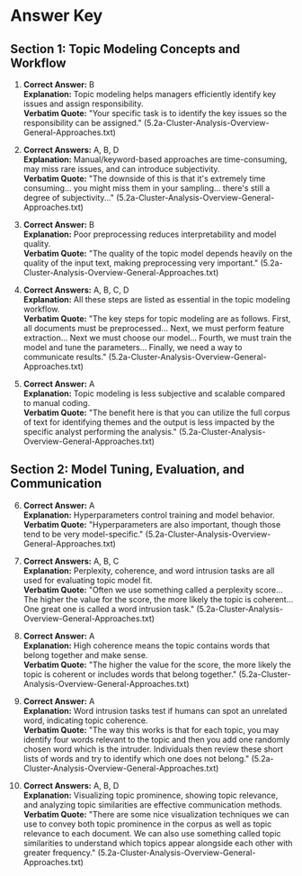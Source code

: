# Answer Key

## Section 1: Topic Modeling Concepts and Workflow

1. **Correct Answer:** B  
**Explanation:** Topic modeling helps managers efficiently identify key issues and assign responsibility.  
**Verbatim Quote:** "Your specific task is to identify the key issues so the responsibility can be assigned." (5.2a-Cluster-Analysis-Overview-General-Approaches.txt)

2. **Correct Answers:** A, B, D  
**Explanation:** Manual/keyword-based approaches are time-consuming, may miss rare issues, and can introduce subjectivity.  
**Verbatim Quote:** "The downside of this is that it's extremely time consuming... you might miss them in your sampling... there's still a degree of subjectivity..." (5.2a-Cluster-Analysis-Overview-General-Approaches.txt)

3. **Correct Answer:** B  
**Explanation:** Poor preprocessing reduces interpretability and model quality.  
**Verbatim Quote:** "The quality of the topic model depends heavily on the quality of the input text, making preprocessing very important." (5.2a-Cluster-Analysis-Overview-General-Approaches.txt)

4. **Correct Answers:** A, B, C, D  
**Explanation:** All these steps are listed as essential in the topic modeling workflow.  
**Verbatim Quote:** "The key steps for topic modeling are as follows. First, all documents must be preprocessed... Next, we must perform feature extraction... Next we must choose our model... Fourth, we must train the model and tune the parameters... Finally, we need a way to communicate results." (5.2a-Cluster-Analysis-Overview-General-Approaches.txt)

5. **Correct Answer:** A  
**Explanation:** Topic modeling is less subjective and scalable compared to manual coding.  
**Verbatim Quote:** "The benefit here is that you can utilize the full corpus of text for identifying themes and the output is less impacted by the specific analyst performing the analysis." (5.2a-Cluster-Analysis-Overview-General-Approaches.txt)

## Section 2: Model Tuning, Evaluation, and Communication

6. **Correct Answer:** A  
**Explanation:** Hyperparameters control training and model behavior.  
**Verbatim Quote:** "Hyperparameters are also important, though those tend to be very model-specific." (5.2a-Cluster-Analysis-Overview-General-Approaches.txt)

7. **Correct Answers:** A, B, C  
**Explanation:** Perplexity, coherence, and word intrusion tasks are all used for evaluating topic model fit.  
**Verbatim Quote:** "Often we use something called a perplexity score... The higher the value for the score, the more likely the topic is coherent... One great one is called a word intrusion task." (5.2a-Cluster-Analysis-Overview-General-Approaches.txt)

8. **Correct Answer:** A  
**Explanation:** High coherence means the topic contains words that belong together and make sense.  
**Verbatim Quote:** "The higher the value for the score, the more likely the topic is coherent or includes words that belong together." (5.2a-Cluster-Analysis-Overview-General-Approaches.txt)

9. **Correct Answer:** A  
**Explanation:** Word intrusion tasks test if humans can spot an unrelated word, indicating topic coherence.  
**Verbatim Quote:** "The way this works is that for each topic, you may identify four words relevant to the topic and then you add one randomly chosen word which is the intruder. Individuals then review these short lists of words and try to identify which one does not belong." (5.2a-Cluster-Analysis-Overview-General-Approaches.txt)

10. **Correct Answers:** A, B, D  
**Explanation:** Visualizing topic prominence, showing topic relevance, and analyzing topic similarities are effective communication methods.  
**Verbatim Quote:** "There are some nice visualization techniques we can use to convey both topic prominence in the corpus as well as topic relevance to each document. We can also use something called topic similarities to understand which topics appear alongside each other with greater frequency." (5.2a-Cluster-Analysis-Overview-General-Approaches.txt)
